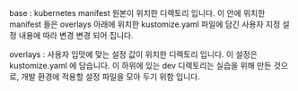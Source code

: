 base : kubernetes manifest 원본이 위치한 디렉토리 입니다. 이 안에 위치한 manifest 들은 overlays 아래에 위치한 kustomize.yaml 파일에 담긴 사용자 지정 설정 내용에 따라 변경 변경 되어 집니다.

overlays : 사용자 입맛에 맞는 설정 값이 위치한 디렉토리 입니다. 이 설정은 kustomize.yaml 에 담습니다. 이 하위에 있는 dev 디렉토리는 실습을 위해 만든 것으로, 개발 환경에 적용할 설정 파일을 모아 두기 위함 입니다.
